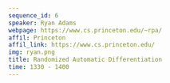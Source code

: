 ```yaml
---
sequence_id: 6
speaker: Ryan Adams
webpage: https://www.cs.princeton.edu/~rpa/
affil: Princeton
affil_link: https://www.cs.princeton.edu/
img: ryan.png
title: Randomized Automatic Differentiation
time: 1330 - 1400
---
```

